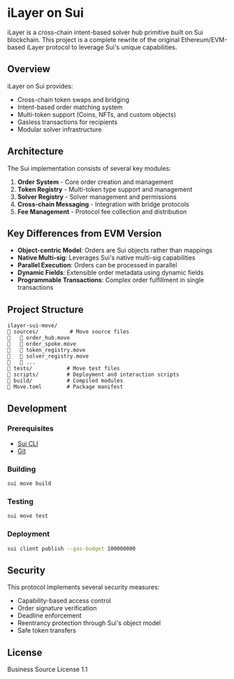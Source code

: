 # iLayer on Sui

iLayer is a cross-chain intent-based solver hub primitive built on Sui blockchain. This project is a complete rewrite of the original Ethereum/EVM-based iLayer protocol to leverage Sui's unique capabilities.

## Overview

iLayer on Sui provides:
- Cross-chain token swaps and bridging
- Intent-based order matching system
- Multi-token support (Coins, NFTs, and custom objects)
- Gasless transactions for recipients
- Modular solver infrastructure

## Architecture

The Sui implementation consists of several key modules:

1. **Order System** - Core order creation and management
2. **Token Registry** - Multi-token type support and management  
3. **Solver Registry** - Solver management and permissions
4. **Cross-chain Messaging** - Integration with bridge protocols
5. **Fee Management** - Protocol fee collection and distribution

## Key Differences from EVM Version

- **Object-centric Model**: Orders are Sui objects rather than mappings
- **Native Multi-sig**: Leverages Sui's native multi-sig capabilities
- **Parallel Execution**: Orders can be processed in parallel
- **Dynamic Fields**: Extensible order metadata using dynamic fields
- **Programmable Transactions**: Complex order fulfillment in single transactions

## Project Structure

```
ilayer-sui-move/
   sources/          # Move source files
      order_hub.move
      order_spoke.move
      token_registry.move
      solver_registry.move
      ...
   tests/           # Move test files
   scripts/         # Deployment and interaction scripts
   build/           # Compiled modules
   Move.toml        # Package manifest
```

## Development

### Prerequisites

- [Sui CLI](https://docs.sui.io/guides/developer/getting-started/sui-install)
- [Git](https://git-scm.com/)

### Building

```bash
sui move build
```

### Testing

```bash
sui move test
```

### Deployment

```bash
sui client publish --gas-budget 100000000
```

## Security

This protocol implements several security measures:
- Capability-based access control
- Order signature verification
- Deadline enforcement
- Reentrancy protection through Sui's object model
- Safe token transfers

## License

Business Source License 1.1